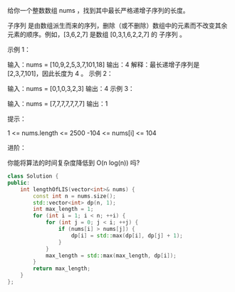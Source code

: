 给你一个整数数组 nums ，找到其中最长严格递增子序列的长度。

子序列 是由数组派生而来的序列，删除（或不删除）数组中的元素而不改变其余元素的顺序。例如，[3,6,2,7] 是数组 [0,3,1,6,2,2,7] 的
子序列
。

 
示例 1：

输入：nums = [10,9,2,5,3,7,101,18]
输出：4
解释：最长递增子序列是 [2,3,7,101]，因此长度为 4 。
示例 2：

输入：nums = [0,1,0,3,2,3]
输出：4
示例 3：

输入：nums = [7,7,7,7,7,7,7]
输出：1
 

提示：

1 <= nums.length <= 2500
-104 <= nums[i] <= 104
 

进阶：

你能将算法的时间复杂度降低到 O(n log(n)) 吗?

``` cpp
class Solution {
public:
    int lengthOfLIS(vector<int>& nums) {
        const int n = nums.size();
        std::vector<int> dp(n, 1);
        int max_length = 1;
        for (int i = 1; i < n; ++i) {
            for (int j = 0; j < i; ++j) {
                if (nums[i] > nums[j]) {
                    dp[i] = std::max(dp[i], dp[j] + 1);
                }
            }
            max_length = std::max(max_length, dp[i]);
        }
        return max_length;
    }
};
```
